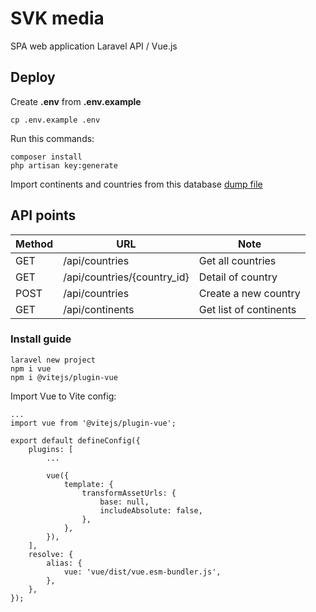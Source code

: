 # SVK media

SPA web application Laravel API / Vue.js

## Deploy

Create **.env** from **.env.example**

    cp .env.example .env

Run this commands:

    composer install
    php artisan key:generate

Import continents and countries from this database [dump file](https://gist.githubusercontent.com/kamermans/1441495/raw/a3364fd2469f1ae1bd5d475428d6c0b6853f7cb7/mysql_countries.sql)

## API points

| Method | URL                         | Note                   |
|--------|-----------------------------|------------------------|
| GET    | /api/countries              | Get all countries      |
| GET    | /api/countries/{country_id} | Detail of country      |
| POST   | /api/countries              | Create a new country   |
| GET    | /api/continents             | Get list of continents |

### Install guide

    laravel new project
    npm i vue
    npm i @vitejs/plugin-vue

Import Vue to Vite config:
    
    ...
    import vue from '@vitejs/plugin-vue';

    export default defineConfig({
        plugins: [
            ...
            
            vue({
                template: {
                    transformAssetUrls: {
                        base: null,
                        includeAbsolute: false,
                    },
                },
            }),
        ],
        resolve: {
            alias: {
                vue: 'vue/dist/vue.esm-bundler.js',
            },
        },
    });
                        
